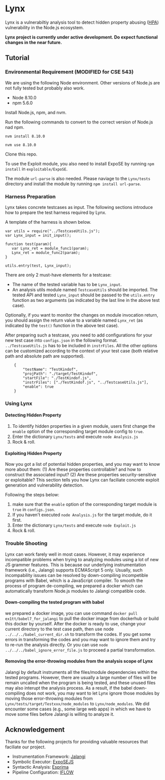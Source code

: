 # Lynx

Lynx is a vulnerabiltiy analysis tool to detect hidden property abusing ([HPA](https://www.blackhat.com/us-20/briefings/schedule/index.html#discovering-hidden-properties-to-attack-the-nodejs-ecosystem-19594)) vulnerability in the Node.js ecosystem.

**Lynx project is currently under active development. Do expect functional changes in the near future.**

## Tutorial

### Environmental Requirement (MODIFIED for CSE 543)
We are using the following Node environment. Other versions of Node.js are not fully tested but probably also work.
- Node 8.10.0 
- npm 5.6.0

Install Node.js, npm, and nvm.

Run the following commands to convert to the correct version of Node.js nad npm.

`nvm install 8.10.0`

`nvm use 8.10.0`
 
Clone this repo.

To use the Exploit module, you also need to install ExpoSE by running `npm install` in `exploitable/ExpoSE`.

The module `url-parse` is also needed. Please naviage to the `Lynx/tests` directory and install the module by running `npm install url-parse`.

### Harness Preparation
Lynx takes concrete testcases as input. The following sections introduce how to prepare the test harness required by Lynx.

A template of the harness is shown below.

```
var utils = require("../TestcaseUtils.js");
var Lynx_input = init_input();

function test(param){
   var Lynx_ret = module_func1(param);
   Lynx_ret = module_func2(param);
}

utils.entry(test, Lynx_input);
```

There are only 2 must-have elements for a testcase: 
- The name of the tested variable has to be `Lynx_input`.
- An analysis utils module named `TestcaseUtils` should be imported. The tested API and tested `Lynx_input` should be passed to the `utils.entry` function as two arguments (as indicated by the last line in the above test case). 

Optionally, if you want to monitor the changes on module invocation return, you should assign the return value to a variable named `Lynx_ret` (as indicated by the `test()` function in the above test case).

After preparing such a testcase, you need to add configurations for your new test case into `configs.json` in the following format. `../TestcaseUtils.js` has to be included in `instrFiles`. All the other options can be customized according to the context of your test case (both relative path and absolute path are supported).

```
    {
        "testName": "TestKindof",
        "projPath": "./target/TestKindof",
        "startFile": "./TestKindof.js",
        "instrFiles": ["./TestKindof.js", "../TestcaseUtils.js"],
        "enable": true
    }
```

### Using Lynx

#### Detecting Hidden Property

1. To identify hidden properties in a given module, users first change the `enable` option of the corresponding target module config to `true`.
2. Enter the dictionary `Lynx/tests` and execute `node Analysis.js`
3. Rock & roll.


#### Exploiting Hidden Property
Now you got a list of potential hidden properties, and you may want to know more about them: (1) Are these properties controllable? and how to construct the associated input? (2) Are these properties security-sensitive or exploitable?  This section tells you how Lynx can faciliate concrete exploit generation and vulnerability detection.

Following the steps below:
1. make sure that the `enable` option of the corresponding target module is `true` in `configs.json`.
2. If you haven't executed `node Analysis.js` for the target module, do it first.
3. Enter the dictionary `Lynx/tests` and execute `node Exploit.js`
4. Rock & roll.


### Trouble Shooting
Lynx can work farely well in most cases. However, it may experience incompatible problems when trying to analyzing modules using a lot of new JS grammer features.
This is because our underlying instrumentation framework (i.e., Jalangi) supports ECMAScript 5 only. Usually, such incompability issues can be resolved by down-compiling incompetible programs with Babel, which is a JavaScript compiler. To smooth the process of program de-compiling, we prepared a docker which can automatically transform Node.js modules to Jalangi compatible code.


#### Down-compiling the tested program with babel
we prepared a docker image, you can use command `docker pull ex1tt/babel7_for_jalangi` to pull the docker image from dockerhub or build this docker by yourself. After the docker is ready to use, change your current directory to the test case path, then use node `../../../babel_current_dir.sh` to transform the codes. If you get some errors in transforming the codes and you may want to ignore them and try to re-run the analysis directly. Or you can use `node ../../../babel_ignore_error_file.js` to proceed a partial transformation.


#### Removing the error-throwing modules from the analysis scope of Lynx
Jalangi by default instruments all the files/module dependencies within the tested programs. However, there are usually a large number of files will be remain uncalled when the program is being tested, and these unused files may also interupt the analysis process. As a result, if the babel down-compiling does not work, you may want to let Lynx ignore those modules by moving those error-throwing modules from `Lynx/tests/target/Testxxx/node_modules` to `Lynx/node_modules`. We did encounter some cases (e.g., some large web apps) in which we have to move some files before Jalangi is willing to analyze it. 

## Acknowledgement
Thanks for the following projects for providing valuable resources that faciliate our project.
- Instrumentation Framework: [Jalangi](https://jacksongl.github.io/files/demo/jalangiff/demo_integrated.htm#)
- Symbolic Executor: [ExpoSEJS](https://github.com/ExpoSEJS/ExpoSE)
- Syntactic Analysis: [Esprima](https://esprima.org/)
- Pipeline Configuration: [IFLOW](https://new-iflow.herokuapp.com/download-iflow.html)
